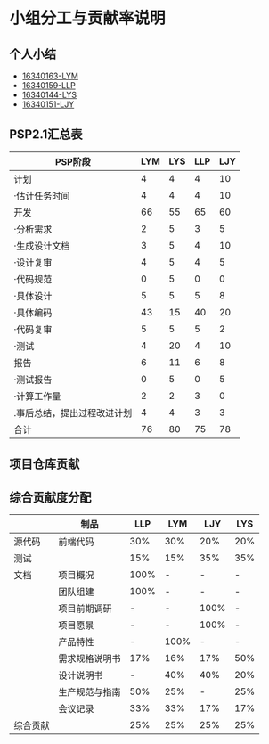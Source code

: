 # 小组分工与贡献率说明

## 个人小结
   
   
   
- [16340163-LYM](16340163-LYM.md)
- [16340159-LLP](16340159-LLP.md)
- [16340144-LYS](16340144-LYSH.md)
- [16340151-LJY](16340151-LJY.md)
## PSP2.1汇总表
   
   
   
   
| PSP阶段 | LYM | LYS | LLP | LJY |
| --------- | - | - | - | - |
| 计划 | 4 | 4 | 4 | 10 |
| ·估计任务时间 | 4 | 4 | 4 | 10 |
| 开发 | 66 | 55 | 65 | 60 |
| ·分析需求 | 2 | 5 | 3 | 5 |
| ·生成设计文档 | 3 | 5 | 4 | 10 |
| ·设计复审 | 4 | 5| 4 | 5 |
| ·代码规范 | 0 | 5 | 0 | 0 |
| ·具体设计 | 5 | 5 | 5 | 8 |
| ·具体编码 | 43 | 15 | 40 | 20 |
| ·代码复审 | 5 | 5 | 5 | 2 |
| ·测试 | 4 | 20 | 4 | 10 |
| 报告 | 6 | 11 | 6 | 8 |
| ·测试报告 | 0 | 5 | 0 | 5 |
| ·计算工作量 | 2 | 2 | 3 | 0 |
| .事后总结，提出过程改进计划 | 4 | 4 | 3 | 3 |
| 合计 | 76 | 80| 75 | 78 |
   
   
   

## 项目仓库贡献

## 综合贡献度分配
   
   
   
   
| | 制品 | LLP | LYM | LJY | LYS |
| - | - | - | - | - | - |
| 源代码 | 前端代码 | 30% | 30% | 20% | 20% |
| 测试 | | 15% | 15% | 35% | 35% |
| 文档 | 项目概况 | 100% | - | - | - |
| | 团队组建 | 100% | - | - | - |
| | 项目前期调研 | - | - | 100% | - |
| | 项目愿景 | - | - | 100% | - |
| | 产品特性 | - | 100% | - | - |
| | 需求规格说明书 | 17% | 16% | 17% | 50% |
| | 设计说明书 | - | 40% | 40% | 20% |
| | 生产规范与指南 | 50% | 25% | - | 25% | 
| | 会议记录 | 33% | 33% | 17% | 17% |
| 综合贡献 | | 25% | 25% | 25% | 25% |
   
   
   
   
